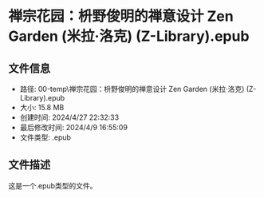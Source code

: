 ﻿# 禅宗花园：枡野俊明的禅意设计 Zen Garden (米拉·洛克) (Z-Library).epub

## 文件信息
- 路径: 00-temp\禅宗花园：枡野俊明的禅意设计 Zen Garden (米拉·洛克) (Z-Library).epub
- 大小: 15.8 MB
- 创建时间: 2024/4/27 22:32:33
- 最后修改时间: 2024/4/9 16:55:09
- 文件类型: .epub

## 文件描述
这是一个.epub类型的文件。

